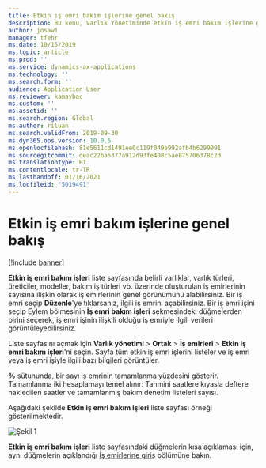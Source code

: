 ```yaml
---
title: Etkin iş emri bakım işlerine genel bakış
description: Bu konu, Varlık Yönetiminde etkin iş emri bakım işlerine genel bakışı açıklamaktadır.
author: josaw1
manager: tfehr
ms.date: 10/15/2019
ms.topic: article
ms.prod: ''
ms.service: dynamics-ax-applications
ms.technology: ''
ms.search.form: ''
audience: Application User
ms.reviewer: kamaybac
ms.custom: ''
ms.assetid: ''
ms.search.region: Global
ms.author: riluan
ms.search.validFrom: 2019-09-30
ms.dyn365.ops.version: 10.0.5
ms.openlocfilehash: 81e5611cd1491ee0c119f049e992afb4b6299991
ms.sourcegitcommit: deac22ba5377a912d93fe408c5ae875706378c2d
ms.translationtype: HT
ms.contentlocale: tr-TR
ms.lasthandoff: 01/16/2021
ms.locfileid: "5019491"
---
```

# <a name="active-work-order-maintenance-jobs-overview"></a>Etkin iş emri bakım işlerine genel bakış

[!include [banner](../../includes/banner.md)]



**Etkin iş emri bakım işleri** liste sayfasında belirli varlıklar, varlık türleri, üreticiler, modeller, bakım iş türleri vb. üzerinde oluşturulan iş emirlerinin sayısına ilişkin olarak iş emirlerinin genel görünümünü alabilirsiniz. Bir iş emri seçip **Düzenle**'ye tıklarsanız, ilgili iş emrini açabilirsiniz. Bir iş emri işini seçip Eylem bölmesinin **İş emri bakım işleri** sekmesindeki düğmelerden birini seçerek, iş emri işinin ilişkili olduğu iş emriyle ilgili verileri görüntüleyebilirsiniz.

Liste sayfasını açmak için **Varlık yönetimi** > **Ortak** > **İş emirleri** > **Etkin iş emri bakım işleri**'ni seçin. Sayfa tüm etkin iş emri işlerini listeler ve iş emri veya iş emri işiyle ilgili bazı bilgileri görüntüler.

**%** sütununda, bir sayı iş emrinin tamamlanma yüzdesini gösterir. Tamamlanma iki hesaplamayı temel alınır: Tahmini saatlere kıyasla deftere nakledilen saatler ve tamamlanmış bakım denetim listeleri sayısı.

Aşağıdaki şekilde **Etkin iş emri bakım işleri** liste sayfası örneği gösterilmektedir.

![Şekil 1](media/23-work-orders.png)

**Etkin iş emri bakım işleri** liste sayfasındaki düğmelerin kısa açıklaması için, aynı düğmelerin açıklandığı [İş emirlerine giriş](../work-orders/introduction-to-work-orders.md) bölümüne bakın.

